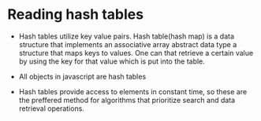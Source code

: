 # Reading hash tables

- Hash tables utilize key value pairs.  Hash table(hash map) is a data structure that implements an associative array abstract data type a structure that maps keys to values. One can that retrieve a certain value by using the key for that value which is put into the table.

- All objects in javascript are hash tables

- Hash tables provide access to elements in constant time, so these are the preffered method for algorithms that prioritize search and data retrieval operations.